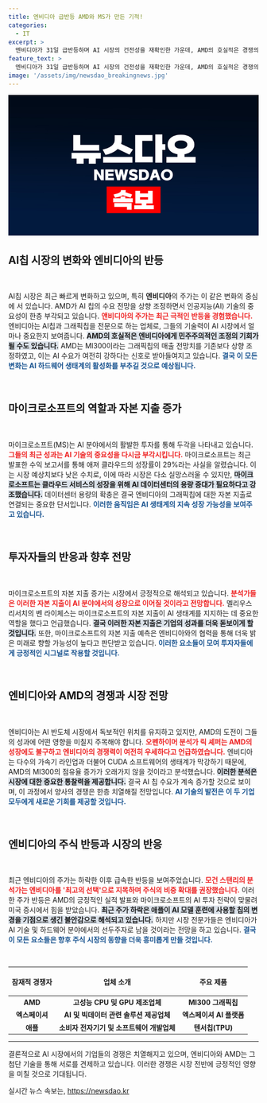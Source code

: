 ```yaml
---
title: 엔비디아 급반등 AMD와 MS가 만든 기적!
categories:
  - IT
excerpt: >
  엔비디아가 31일 급반등하며 AI 시장의 건전성을 재확인한 가운데, AMD의 호실적은 경쟁의 새로운 전환점을 예고하고 있습니다. 마이크로소프트의 AI 투자 증가도 이 흐름에 긍정적 영향을 미쳤습니다.
feature_text: >
  엔비디아가 31일 급반등하며 AI 시장의 건전성을 재확인한 가운데, AMD의 호실적은 경쟁의 새로운 전환점을 예고하고 있습니다. 마이크로소프트의 AI 투자 증가도 이 흐름에 긍정적 영향을 미쳤습니다.
image: '/assets/img/newsdao_breakingnews.jpg'
---
```


<p><img src="/assets/img/newsdao_breakingnews.jpg" alt="firstkoreanews 속보" /></p>

<h2 data-ke-size="size26">AI칩 시장의 변화와 엔비디아의 반등</h2>

<p data-ke-size="size16">&nbsp;</p>

<p>AI칩 시장은 최근 빠르게 변화하고 있으며, 특히 <strong>엔비디아</strong>의 주가는 이 같은 변화의 중심에 서 있습니다. AMD가 AI 칩의 수요 전망을 상향 조정하면서 인공지능(AI) 기술의 중요성이 한층 부각되고 있습니다. <b><span style="color: #ee2323;">앤비디아의 주가는 최근 극적인 반등을 경험했습니다.</span></b> 엔비디아는 AI칩과 그래픽칩을 전문으로 하는 업체로, 그들의 기술력이 AI 시장에서 얼마나 중요한지 보여줍니다. <b><span style="background-color: #21538527;">AMD의 호실적은 엔비디아에게 민주주의적인 조정의 기회가 될 수도 있습니다.</span></b> AMD는 MI300이라는 그래픽칩의 매출 전망치를 기존보다 상향 조정하였고, 이는 AI 수요가 여전히 강하다는 신호로 받아들여지고 있습니다. <b><span style="color: #1a5490;">결국 이 모든 변화는 AI 하드웨어 생태계의 활성화를 부추길 것으로 예상됩니다.</span></b></p>

<p data-ke-size="size16">&nbsp;</p>

<h2 data-ke-size="size26">마이크로소프트의 역할과 자본 지출 증가</h2>

<p data-ke-size="size16">&nbsp;</p>

<p>마이크로소프트(MS)는 AI 분야에서의 활발한 투자를 통해 두각을 나타내고 있습니다. <b><span style="color: #ee2323;">그들의 최근 성과는 AI 기술의 중요성을 다시금 부각시킵니다.</span></b> 마이크로소프트는 최근 발표한 수익 보고서를 통해 애져 클라우드의 성장률이 29%라는 사실을 알렸습니다. 이는 시장 예상치보다 낮은 수치로, 이에 따라 시장은 다소 실망스러울 수 있지만, <b><span style="background-color: #21538527;">마이크로소프트는 클라우드 서비스의 성장을 위해 AI 데이터센터의 용량 증대가 필요하다고 강조했습니다.</span></b> 데이터센터 용량의 확충은 결국 엔비디아의 그래픽칩에 대한 자본 지출로 연결되는 중요한 단서입니다. <b><span style="color: #1a5490;">이러한 움직임은 AI 생태계의 지속 성장 가능성을 보여주고 있습니다.</span></b></p>

<p data-ke-size="size16">&nbsp;</p>

<h2 data-ke-size="size26">투자자들의 반응과 향후 전망</h2>

<p data-ke-size="size16">&nbsp;</p>

<p>마이크로소프트의 자본 지출 증가는 시장에서 긍정적으로 해석되고 있습니다. <b><span style="color: #ee2323;">분석가들은 이러한 자본 지출이 AI 분야에서의 성장으로 이어질 것이라고 전망합니다.</span></b> 멜리우스 리서치의 벤 라이체스는 마이크로소프트의 자본 지출이 AI 생태계를 지지하는 데 중요한 역할을 했다고 언급했습니다. <b><span style="background-color: #21538527;">결국 이러한 자본 지출은 기업의 성과를 더욱 돋보이게 할 것입니다.</span></b> 또한, 마이크로소프트의 자본 지출 예측은 엔비디아와의 협력을 통해 더욱 밝은 미래로 향할 가능성이 높다고 판단받고 있습니다. <b><span style="color: #1a5490;">이러한 요소들이 모여 투자자들에게 긍정적인 시그널로 작용할 것입니다.</span></b></p>

<p data-ke-size="size16">&nbsp;</p>

<h2 data-ke-size="size26">엔비디아와 AMD의 경쟁과 시장 전망</h2>

<p data-ke-size="size16">&nbsp;</p>

<p>엔비디아는 AI 반도체 시장에서 독보적인 위치를 유지하고 있지만, AMD의 도전이 그들의 성과에 어떤 영향을 미칠지 주목해야 합니다. <b><span style="color: #ee2323;">오펜하이머 분석가 릭 셰퍼는 AMD의 성장에도 불구하고 엔비디아의 경쟁력이 여전히 우세하다고 언급하였습니다.</span></b> 엔비디아는 다수의 가속기 라인업과 더불어 CUDA 소프트웨어의 생태계가 막강하기 때문에, AMD의 MI300의 점유율 증가가 오래가지 않을 것이라고 분석했습니다. <b><span style="background-color: #21538527;">이러한 분석은 시장에 대한 중요한 통찰력을 제공합니다.</span></b> 결국 AI 칩 수요가 계속 증가할 것으로 보이며, 이 과정에서 양사의 경쟁은 한층 치열해질 전망입니다. <b><span style="color: #1a5490;">AI 기술의 발전은 이 두 기업 모두에게 새로운 기회를 제공할 것입니다.</span></b></p>

<p data-ke-size="size16">&nbsp;</p>

<h2 data-ke-size="size26">엔비디아의 주식 반등과 시장의 반응</h2>

<p data-ke-size="size16">&nbsp;</p>

<p>최근 엔비디아의 주가는 하락한 이후 급속한 반등을 보여주었습니다. <b><span style="color: #ee2323;">모건 스탠리의 분석가는 엔비디아를 '최고의 선택'으로 지목하며 주식의 비중 확대를 권장했습니다.</span></b> 이러한 주가 반등은 AMD의 긍정적인 실적 발표와 마이크로소프트의 AI 투자 전략이 맞물려 미국 증시에서 힘을 받았습니다. <b><span style="background-color: #21538527;">최근 주가 하락은 애플이 AI 모델 훈련에 사용할 칩의 변경을 기점으로 생긴 불안감으로 해석되고 있습니다.</span></b> 하지만 시장 전문가들은 엔비디아가 AI 기술 및 하드웨어 분야에서의 선두주자로 남을 것이라는 전망을 하고 있습니다. <b><span style="color: #1a5490;">결국 이 모든 요소들은 향후 주식 시장의 동향을 더욱 흥미롭게 만들 것입니다.</span></b></p>

<p data-ke-size="size16">&nbsp;</p>

<table style="width: 100%;border-collapse: collapse;">
    <thead>
        <tr>
            <th style="text-align: center; height: 50px;"><b>잠재적 경쟁자</b></th>
            <th style="text-align: center; height: 50px;"><b>업체 소개</b></th>
            <th style="text-align: center; height: 50px;"><b>주요 제품</b></th>
        </tr>
    </thead>
    <tbody>
        <tr>
            <td style="text-align: center; height: 17px;"><b>AMD</b></td>
            <td style="text-align: center; height: 17px;"><b>고성능 CPU 및 GPU 제조업체</b></td>
            <td style="text-align: center; height: 17px;"><b>MI300 그래픽칩</b></td>
        </tr>
        <tr>
            <td style="text-align: center; height: 17px;"><b>엑스페이셔</b></td>
            <td style="text-align: center; height: 17px;"><b>AI 및 빅데이터 관련 솔루션 제공업체</b></td>
            <td style="text-align: center; height: 17px;"><b>엑스페이셔 AI 플랫폼</b></td>
        </tr>
        <tr>
            <td style="text-align: center; height: 17px;"><b>애플</b></td>
            <td style="text-align: center; height: 17px;"><b>소비자 전자기기 및 소프트웨어 개발업체</b></td>
            <td style="text-align: center; height: 17px;"><b>텐서칩(TPU)</b></td>
        </tr>
    </tbody>
</table>

<hr>

<p data-ke-size="size16">결론적으로 AI 시장에서의 기업들의 경쟁은 치열해지고 있으며, 엔비디아와 AMD는 그 첨단 기술을 통해 서로를 견제하고 있습니다. 이러한 경쟁은 시장 전반에 긍정적인 영향을 미칠 것으로 기대됩니다.</p>
실시간 뉴스 속보는, <a href="https://newsdao.kr" rel="dofollow">https://newsdao.kr</a>


